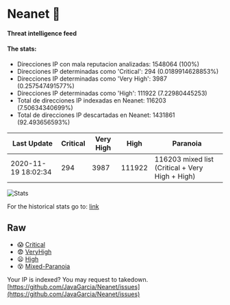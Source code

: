# Neanet :hocho:
#### Threat intelligence feed
#### The stats:

- Direcciones IP con mala reputacion analizadas: 1548064 (100%)
- Direcciones IP determinadas como 'Critical':  294 (0.0189914628853%)
- Direcciones IP determinadas como 'Very High':  3987 (0.257547491577%)
- Direcciones IP determinadas como 'High':  111922 (7.22980445253)
- Total de direcciones IP indexadas en Neanet:  116203 (7.50634340699%)
- Total de direcciones IP descartadas en Neanet:  1431861 (92.493656593%)

| Last Update | Critical | Very High | High | Paranoia |
| --- | --- | --- | --- | --- |
| 2020-11-19 18:02:34 | 294 | 3987 | 111922 | 116203 mixed list (Critical + Very High + High)|

![Stats](https://docs.google.com/spreadsheets/d/e/2PACX-1vSnaNMIXVabIpDJjufMlzH7poXnshF3mgd8Is1g9ytUEzVsP5my4Trn8f-xkoLLQ38xpL3HtmUexLo6/pubchart?oid=501124687&format=image)

For the historical stats go to: [link](/stats.csv)
## Raw
- :scream: [Critical](https://raw.githubusercontent.com/JavaGarcia/Neanet/master/blacklists/neanet_critical.txt)
- :fearful: [VeryHigh](https://raw.githubusercontent.com/JavaGarcia/Neanet/master/blacklists/neanet_veryHigh.txtt)
- :frowning: [High](https://raw.githubusercontent.com/JavaGarcia/Neanet/master/blacklists/neanet_high.txt)
- :dizzy_face: [Mixed-Paranoia](https://raw.githubusercontent.com/JavaGarcia/Neanet/master/blacklists/neanet_all.txt)


Your IP is indexed? You may request to takedown. [https://github.com/JavaGarcia/Neanet/issues](https://github.com/JavaGarcia/Neanet/issues)




















































































































































































































































































































































































































































































































































































































































































































































































































































































































































































































































































































































































































































































































































































































































































































































































































































































































































































































































































































































































































































































































































































































































































































































